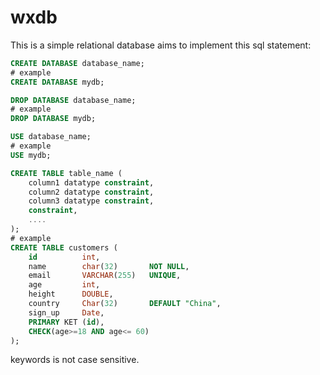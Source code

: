 # wxdb

This is a simple relational database aims to implement this sql statement:

```sql
CREATE DATABASE database_name;
# example
CREATE DATABASE mydb;
```

```sql
DROP DATABASE database_name;
# example
DROP DATABASE mydb;
```

```sql
USE database_name;
# example
USE mydb;
```

```sql
CREATE TABLE table_name (
    column1 datatype constraint,
    column2 datatype constraint,
    column3 datatype constraint,
    constraint,
    ....
);
# example
CREATE TABLE customers (
    id          int,            
    name        char(32)       NOT NULL,
    email       VARCHAR(255)   UNIQUE,
    age         int,
    height      DOUBLE,
    country     Char(32)       DEFAULT "China",
    sign_up     Date,
    PRIMARY KET (id),
    CHECK(age>=18 AND age<= 60)
);
```

keywords is not case sensitive.
